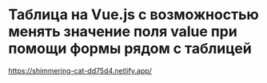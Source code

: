 # Таблица на Vue.js с возможностью менять значение поля value при помощи формы рядом с таблицей

https://shimmering-cat-dd75d4.netlify.app/
